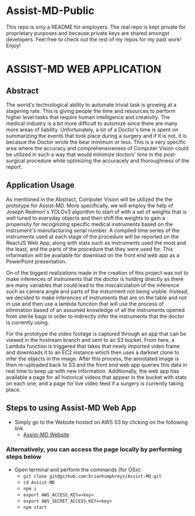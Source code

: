 # Assist-MD-Public
This repo is only a README for employers.  The real repo is kept private for proprietary purposes and because private keys are shared amongst developers. Feel free to check out the rest of my repos for my past work! Enjoy!

# ASSIST-MD WEB APPLICATION

## Abstract

The world's technological ability to automate trivial task is growing at a stagering rate.  This is giving people the time and resources to perform higher level tasks that require human intelligence and creativity. The medical industry is a bit more difficult to automize since there are many more areas of liability. Unfortunately, a lot of a Doctor's time is spent on summarizing the events that took place during a surgery and if it is not, it is becasue the Doctor wrote the bear minimum or less.  This is a very specific area where the accuracy and comprehensiveness of Computer Vision could be utilized in such a way that would minimize doctors' time in the post-surgical procedure while optimizing the accuracely and thoroughness of the report.  

## Application Usage

As mentioned in the Abstract, Computer Vision will be utilized the the prototype for Assist-MD.  More specifically, we will employ the help of Joseph Redmon's YOLOv3 algorithm to start of with a set of weights that is well tuned to everyday objects and then shift the weights to gain a propensity for recognizing specific medical instruments based on the instrument's manufacturing serial number.  A compiled time series of the instruments used at each stage of the procedure will be reported on the ReactJS Web App, along with stats such as instruments used the most and the least, and the parts of the procedure that they were used for.  This information will be available for download on the front end web app as a PowerPoint presentation.

On of the biggest realizations made in the creation of this project was not to make inferences of instruments that the doctor is holding directly as there are many variables that could lead to the miscalculation of the inference such as camera angle and parts of the insturment not being visible.  Instead, we decided to make inferences of instruments that are on the table and not in use and then use a lambda funciton that will use the process of elimination based of an assumed knowledge of all the instruments opened from sterile bags in order to indirectly infer the instruments that the doctor is currently using.

For the prototype the video footage is captured through an app that can be viewed in the hvstream branch and sent to an S3 bucket.  From here, a Lambda function is triggered that takes that newly imported video frame and downloads it to an EC2 instance which then uses a darknet clone to infer the objects in the image.  After this process, the annotated image is then re-uploaded back to S3 and the front end web app queries this data in real time to keep up with new information.  Additionally, the web app has available a page for all historical videos that appear in the bucket with stats on each one, and a page for live video feed if a surgery is currently taking place.

## Steps to using Assist-MD Web App

- Simply go to the Website hosted on AWS S3 by clicking on the following link
  - [Assist-MD Website](http://assist-md-static-hosting.s3-website-us-west-2.amazonaws.com/)
### Alternatively, you can access the page locally by performing steps below
- Open terminal and perform the commands (for OSx):
  - `git clone git@github.com:brianhumphreys/Assist-MD.git`
  - `cd Assist-MD`
  - `npm i`
  - `export AWS_ACCESS_KEY=<key>`
  - `export AWS_SECRET_ACCESS_KEY=<key>`
  - `npm start`
